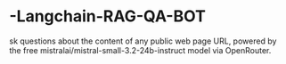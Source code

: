 # -Langchain-RAG-QA-BOT
sk questions about the content of any public web page URL, powered by the free mistralai/mistral-small-3.2-24b-instruct model via OpenRouter.
